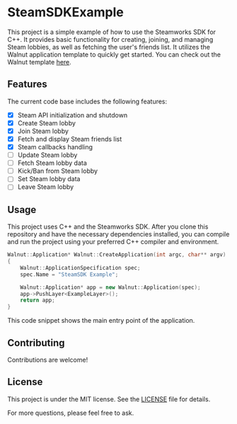 # SteamSDKExample

This project is a simple example of how to use the Steamworks SDK for C++. It provides basic functionality for creating, joining, and managing Steam lobbies, as well as fetching the user's friends list. It utilizes the Walnut application template to quickly get started. You can check out the Walnut template [here](https://github.com/StudioCherno/WalnutAppTemplate).

## Features

The current code base includes the following features:

- [x] Steam API initialization and shutdown
- [x] Create Steam lobby
- [x] Join Steam lobby
- [x] Fetch and display Steam friends list
- [x] Steam callbacks handling
- [ ] Update Steam lobby
- [ ] Fetch Steam lobby data
- [ ] Kick/Ban from Steam lobby
- [ ] Set Steam lobby data
- [ ] Leave Steam lobby

## Usage

This project uses C++ and the Steamworks SDK. After you clone this repository and have the necessary dependencies installed, you can compile and run the project using your preferred C++ compiler and environment.

```cpp
Walnut::Application* Walnut::CreateApplication(int argc, char** argv)
{
    Walnut::ApplicationSpecification spec;
    spec.Name = "SteamSDK Example";

    Walnut::Application* app = new Walnut::Application(spec);
    app->PushLayer<ExampleLayer>();
    return app;
}
```

This code snippet shows the main entry point of the application.

## Contributing

Contributions are welcome!

## License

This project is under the MIT license. See the [LICENSE](LICENSE.md) file for details.

For more questions, please feel free to ask.
